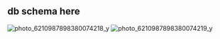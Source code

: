 ## db schema here

![photo_6210987898380074218_y](https://github.com/parthmern/100xDev-Harkirat/assets/125397720/807b5c1d-76a0-4e41-8b2e-6bd0fc0a8190)
![photo_6210987898380074219_y](https://github.com/parthmern/100xDev-Harkirat/assets/125397720/c4df3434-4369-47d4-8c97-16b24d0e31f8)
